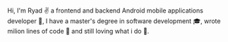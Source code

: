 Hi, I'm Ryad ✌ a frontend and backend Android mobile applications developer 📱, I have a master's degree in software development 🎓, wrote milion lines of code 📝 and still loving what i do 🤍.
